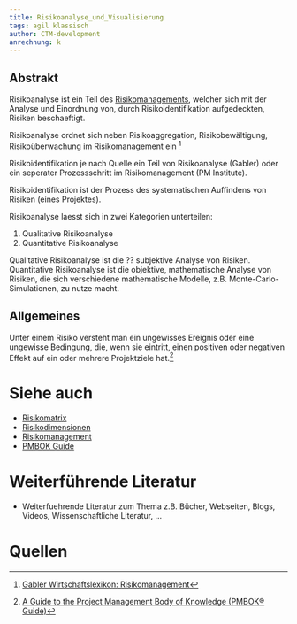 ```yaml
---
title: Risikoanalyse_und_Visualisierung
tags: agil klassisch
author: CTM-development
anrechnung: k
---
```


## Abstrakt

Risikoanalyse ist ein Teil des [Risikomanagements](Risikomanagement.md), welcher sich mit der Analyse und Einordnung von, durch Risikoidentifikation aufgedeckten, Risiken beschaeftigt.

Risikoanalyse ordnet sich neben Risikoaggregation, Risikobewältigung, Risikoüberwachung im Risikomanagement ein [^4]

Risikoidentifikation je nach Quelle ein Teil von Risikoanalyse (Gabler) oder ein seperater Prozessschritt im Risikomanagement (PM Institute).

Risikoidentifikation ist der Prozess des systematischen Auffindens von Risiken (eines Projektes).

Risikoanalyse laesst sich in zwei Kategorien unterteilen:
1. Qualitative Risikoanalyse
2. Quantitative Risikoanalyse

Qualitative Risikoanalyse ist die ?? subjektive Analyse von Risiken.
Quantitative Risikoanalyse ist die objektive, mathematische Analyse von Risiken, die sich verschiedene mathematische Modelle, z.B. Monte-Carlo-Simulationen, zu nutze macht.

## Allgemeines
Unter einem Risiko versteht man ein ungewisses Ereignis oder eine ungewisse Bedingung, die, wenn sie eintritt, einen positiven oder negativen Effekt auf ein oder mehrere Projektziele hat.[^1]




# Siehe auch

* [Risikomatrix](Risikomatrix.md)
* [Risikodimensionen](Risikodimensionen.md)
* [Risikomanagement](Risikomanagement.md)
* [PMBOK Guide](PMBOK_Guide.md)

# Weiterführende Literatur

* Weiterfuehrende Literatur zum Thema z.B. Bücher, Webseiten, Blogs, Videos, Wissenschaftliche Literatur, ...

# Quellen

[^1]: [A Guide to the Project Management Body of Knowledge (PMBOK® Guide)](https://www.pmi.org/pmbok-guide-standards/foundational/PMBOK)
[^2]: [Practice Standart for Project Risk Management](https://www.pmi.org/-/media/pmi/documents/public/pdf/certifications/practice-standard-project-risk-management.pdf?v=1e0b5985-74af-4c57-963c-b91a9af6fecb)
[^3]: [Gabler Wirtschaftslexikon: Risikoanalyse](https://wirtschaftslexikon.gabler.de/definition/risikoanalyse-45109/version-335506)
[^4]: [Gabler Wirtschaftslexikon: Risikomanagement](https://wirtschaftslexikon.gabler.de/definition/risikomanagement-42454)

